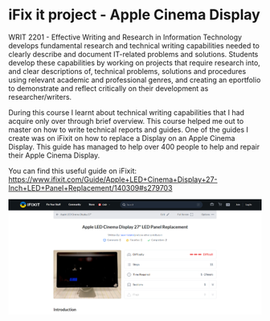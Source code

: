 # iFix it project - Apple Cinema Display

WRIT 2201 - Effective Writing and Research in Information Technology develops fundamental research and technical writing capabilities needed to clearly describe and document IT-related problems and solutions. Students develop these capabilities by working on projects that require research into, and clear descriptions of, technical problems, solutions and procedures using relevant academic and professional genres, and creating an eportfolio to demonstrate and reflect critically on their development as researcher/writers.

During this course I learnt about technical writing capabilities that I had acquire only over through brief overview. This course helped me out to master on how to write technical reports and guides. One of the guides I create was on iFixit on how to replace a Display on an Apple Cinema Display. This guide has managed to help over 400 people to help and repair their Apple Cinema Display.

You can find this useful guide on iFixit: <br> 
https://www.ifixit.com/Guide/Apple+LED+Cinema+Display+27-Inch+LED+Panel+Replacement/140309#s279703

![iFixIt](https://github.com/IasonKotakis/WRIT-2201/blob/fd7d8b42a0b1c5273713f8e8b4e12391077bde56/Fast%20Fix%20Project/Photos/GitHub.PNG)
